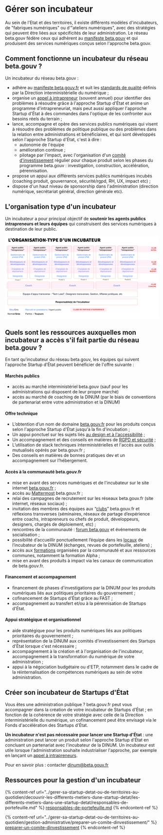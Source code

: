 # Gérer son incubateur

Au sein de l'Etat et des territoires, il existe différents modèles d'incubateurs, de "fabriques numériques" ou d'"ateliers numériques", avec des stratégies qui peuvent être liées aux spécificités de leur administration. Le réseau beta.gouv fédère ceux qui adhèrent au [manifeste beta.gouv](https://beta.gouv.fr/approche/manifeste) et qui produisent des services numériques conçus selon l'approche beta.gouv.

## Comment fonctionne un incubateur du réseau beta.gouv ?

Un incubateur du réseau beta.gouv :

* adhère au [manifeste beta.gouv.fr](https://beta.gouv.fr/manifeste) et suit les [standards de qualité](../gerer-sa-startup-detat-ou-de-territoires-au-quotidien/je-fais-des-choix-technologique/standards-de-qualite-beta.gouv.fr.md) définis par la Direction interministérielle du numérique ;&#x20;
* organise un [appel à intrapreneur](../gerer-sa-startup-detat-ou-de-territoires-au-quotidien/la-vie-dune-se/je-souhaite-lancer-une-startup-detat/chronologie-dune-appel-a-innovateur/) (souvent annuel) pour identifier des problèmes à résoudre grâce à l'approche Startup d'État et anime un programme d'intrapreneuriat, mais peut aussi appliquer l'approche Startup d'État à des commandes dans l'optique de les confronter aux besoins réels du terrain ;&#x20;
* lance, accompagne et opère des services publics numériques qui visent à résoudre des problèmes de politique publique ou des problèmes dans la relation entre administrations et bénéficiaires, et qui sont développés selon l'approche Startup d'État, c'est à dire :
  * autonomie de l'équipe&#x20;
  * amélioration continue ;
  * pilotage par l'impact, avec l'organisation d'un [comité d'investissement](../gerer-sa-startup-detat-ou-de-territoires-au-quotidien/gestion-administrative/preparer-un-comite-dinvestissement/) régulier pour chaque produit selon les phases du programme beta.gouv : investigation, construction, accélération, pérennisation.
* propose un appui aux différents services publics numériques incubés (coaching produit, gouvernance, sécurité/rgpd, RH, UX, impact etc) ;
* dispose d'un haut niveau de sponsorship dans l'administration (direction numérique, secrétariat général, direction générale etc).

## L'organisation type d'un incubateur

Un incubateur a pour principal objectif de **soutenir les agents publics intrapreneurs et leurs équipes** qui construisent des services numériques à destination de leur public.

![](<../.gitbook/assets/image (20).png>)

## Quels sont les ressources auxquelles mon incubateur a accès s'il fait partie du réseau beta.gouv ?

En tant qu'incubateur du réseau beta.gouv, les équipes qui suivent l'approche Startup d'État peuvent bénéficier de l'offre suivante :

#### Marchés publics

* accès au marché interministériel beta.gouv (sauf pour les administrations qui disposent de leur propre marché)
* accès au marché de coaching de la DINUM (par le biais de conventions de partenariat entre votre administration et la DINUM)

#### Offre technique

* L’obtention d’un nom de domaine [beta.gouv.fr](http://beta.gouv.fr) pour les produits conçus selon l'approche Startup d'État jusqu'à la fin d'incubation ;
* Un appui ponctuel sur les sujets liés [au design et à l'accessibilité](../gerer-sa-startup-detat-ou-de-territoires-au-quotidien/jameliore-le-design-et-lexperience-utilisateur/) ;
* Un accompagnement et des conseils en matières de [RGPD et sécurité](../gerer-sa-startup-detat-ou-de-territoires-au-quotidien/cadrer-juridiquement-son-produit/) ;
* L’utilisation de stack techniques interministérielles et l'accès aux outils mutualisés opérés par beta.gouv.fr ;
* Des conseils en matières de bonnes pratiques dev et un accompagnement sur l’hébergement.

#### Accès à la communauté beta.gouv.fr

* mise en avant des services numériques et de l'incubateur sur le site internet [beta.gouv.fr](broken-reference) ;
* accès au [Mattermost](../travailler-a-beta-gouv/jutilise-les-outils-de-la-communaute/mattermost/) beta.gouv.fr ;
* relai des campagnes de recrutement sur les réseaux beta.gouv.fr (site internet, réseaux sociaux) ;
* invitation des membres des équipes aux “[clubs](../travailler-a-beta-gouv/se-former/clubs-de-partage-dexperience.md)” beta.gouv.fr et réflexions transverses (séminaires, réseaux de partage d’expérience entre coachs, intrapreneurs ou chefs de produit, développeurs, designers, chargés de déploiement, etc) ;
* rencontres de la communauté : [forum beta.gouv](../travailler-a-beta-gouv/actions-transverses/rituels/seminaire.md) et événements de socialisation  ;
* possibilité d’accueillir ponctuellement l’équipe dans les [locaux](incubateur-de-la-dinum/locaux/) de l’incubateur de la DINUM (échanges, revues de portefeuille, ateliers) ;
* accès aux [formations](../travailler-a-beta-gouv/se-former/) organisées par la communauté et aux ressources communes, notamment la formation Alpha ;&#x20;
* mise en avant des produits à impact via les canaux de communication de beta.gouv.fr.

#### Financement et accompagnement

* financement de phases d'investigations par la DINUM pour les produits numériques liés aux politiques prioritaires du gouvernement ;
* cofinancement de Startups d'État grâce au FAST ;
* accompagnement au transfert et/ou à la pérennisation de Startups d'État.

#### Appui stratégique et organisationnel&#x20;

* aide stratégique pour les produits numériques liés aux politiques prioritaires du gouvernement ;
* représentation de la DINUM aux comités d'investissement des Startups d'État lorsque c'est nécessaire ;
* accompagnement à la création et à l'organisation de l'incubateur, accompagnement à la transformation du numérique de votre administration ;
* appui à la négociation budgétaire ou d'ETP, notamment dans le cadre de la réinternalisation de compétences numériques au sein de votre administration.

## Créer son incubateur de Startups d'État

Vous êtes une administration publique ? beta.gouv.fr peut vous accompagner dans la création de votre incubateur de Startups d'État ; en fonction de la cohérence de votre stratégie avec celle de la Direction interministérielle du numérique, un cofinancement peut être envisagé via le Fonds d'accélération des Startups d'État.

**Un incubateur n'est pas nécessaire pour lancer une Startup d'État** : une administration peut lancer un produit selon l'approche Startup d'État en concluant un partenariat avec l'incubateur de la DINUM. Un incubateur est utile lorsque l'administration souhaite industrialiser l'approche, par exemple en lançant un [appel à intrapreneurs](../gerer-sa-startup-detat-ou-de-territoires-au-quotidien/la-vie-dune-se/je-souhaite-lancer-une-startup-detat/chronologie-dune-appel-a-innovateur/).

Pour en savoir plus : contacter dinum@beta.gouv.fr

## Ressources pour la gestion d'un incubateur

{% content-ref url="../gerer-sa-startup-detat-ou-de-territoires-au-quotidien/decouvrir-les-differents-metiers-dune-startup-detat/les-differents-metiers-dans-une-startup-detat/responsables-de-portefeuille.md" %}
[responsables-de-portefeuille.md](../gerer-sa-startup-detat-ou-de-territoires-au-quotidien/decouvrir-les-differents-metiers-dune-startup-detat/les-differents-metiers-dans-une-startup-detat/responsables-de-portefeuille.md)
{% endcontent-ref %}

{% content-ref url="../gerer-sa-startup-detat-ou-de-territoires-au-quotidien/gestion-administrative/preparer-un-comite-dinvestissement/" %}
[preparer-un-comite-dinvestissement](../gerer-sa-startup-detat-ou-de-territoires-au-quotidien/gestion-administrative/preparer-un-comite-dinvestissement/)
{% endcontent-ref %}
